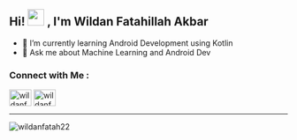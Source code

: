 <h2 align="left">Hi! <img width="30" src="https://camo.githubusercontent.com/e8e7b06ecf583bc040eb60e44eb5b8e0ecc5421320a92929ce21522dbc34c891/68747470733a2f2f6d656469612e67697068792e636f6d2f6d656469612f6876524a434c467a6361737252346961377a2f67697068792e676966"> , I'm Wildan Fatahillah Akbar</h2>

- 🌱 I’m currently learning Android Development using Kotlin
- 💬 Ask me about Machine Learning and Android Dev

<h3 align="left">Connect with Me :</h3>
<p align="left">
<a href="https://linkedin.com/in/wildanfatahh22" target="blank"><img align="center" src="https://raw.githubusercontent.com/rahuldkjain/github-profile-readme-generator/master/src/images/icons/Social/linked-in-alt.svg" alt="wildanfatah22" height="30" width="40" /></a>
<a href="https://instagram.com/wildan_fatahh" target="blank"><img align="center" src="https://raw.githubusercontent.com/rahuldkjain/github-profile-readme-generator/master/src/images/icons/Social/instagram.svg" alt="wildanfatah22" height="30" width="40" /></a>
</p><hr>


<p><img align="center" src="https://github-readme-streak-stats.herokuapp.com/?user=wildanfatah22&theme=dark" alt="wildanfatah22" /></p>
